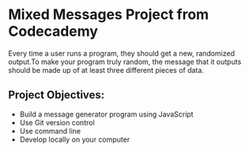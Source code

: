 # Mixed Messages Project from Codecademy

Every time a user runs a program, they should get a new, randomized output.To make your program truly random, the message that it outputs should be made up of at least three different pieces of data.

## Project Objectives:

+ Build a message generator program using JavaScript
+ Use Git version control
+ Use command line
+ Develop locally on your computer
 